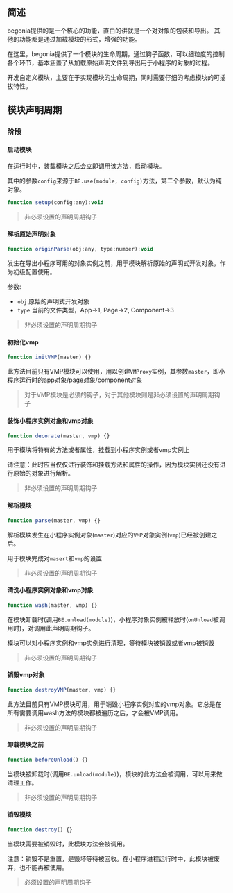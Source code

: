 ## 简述

begonia提供的是一个核心的功能，直白的讲就是一个对对象的包装和导出。
其他的功能都是通过加载模块的形式，增强的功能。

在这里，begonia提供了一个模块的生命周期，通过钩子函数，可以细粒度的控制各个环节，基本涵盖了从加载原始声明文件到导出用于小程序的对象的过程。

开发自定义模块，主要在于实现模块的生命周期，同时需要仔细的考虑模块的可插拔特性。

## 模块声明周期

### 阶段

#### 启动模块

在运行时中，装载模块之后会立即调用该方法，启动模块。

其中的参数`config`来源于`BE.use(module, config)`方法，第二个参数，默认为纯对象。

```js
function setup(config:any):void
```

> 非必须设置的声明周期钩子

#### 解析原始声明对象

```js
function originParse(obj:any, type:number):void
```

发生在导出小程序可用的对象实例之前，用于模块解析原始的声明式开发对象，作为初级配置使用。

参数:
- `obj` 原始的声明式开发对象
- `type` 当前的文件类型，App->1, Page->2, Component->3 

> 非必须设置的声明周期钩子

#### 初始化vmp

```js
function initVMP(master) {}
```

此方法目前只有VMP模块可以使用，用以创建`VMProxy`实例，其参数`master`，即小程序运行时的app对象/page对象/component对象

> 对于VMP模块是必须的钩子，对于其他模块则是非必须设置的声明周期钩子

#### 装饰小程序实例对象和vmp对象

```js
function decorate(master, vmp) {}
```

用于模块将特有的方法或者属性，挂载到小程序实例或者vmp实例上

请注意：此时应当仅仅进行装饰和挂载方法和属性的操作，因为模块实例还没有进行原始的对象进行解析。

> 非必须设置的声明周期钩子

#### 解析模块

```js
function parse(master, vmp) {}
```

解析模块发生在小程序实例对象(`master`)对应的`VMP`对象实例(`vmp`)已经被创建之后。

用于模块完成对`masert`和`vmp`的设置

> 非必须设置的声明周期钩子

#### 清洗小程序实例对象和vmp对象

```js
function wash(master, vmp) {}
```

在模块卸载时(调用`BE.unload(module)`)，小程序对象实例被释放时(`onUnload`被调用时)，对调用此声明周期钩子。

模块可以对小程序实例和vmp实例进行清理，等待模块被销毁或者vmp被销毁

> 非必须设置的声明周期钩子

#### 销毁vmp对象

```js
function destroyVMP(master, vmp) {}
```

此方法目前只有VMP模块可用，用于销毁小程序实例对应的vmp对象。它总是在所有需要调用wash方法的模块都被遍历之后，才会被VMP调用。

> 非必须设置的声明周期钩子

#### 卸载模块之前

```js
function beforeUnload() {}
```

当模块被卸载时(调用`BE.unload(module)`)，模块的此方法会被调用，可以用来做清理工作。

> 非必须设置的声明周期钩子

#### 销毁模块

```js
function destroy() {}
```
当模块需要被销毁时，此模块方法会被调用。

注意：销毁不是重置，是毁坏等待被回收。在小程序进程运行时中，此模块被废弃，也不能再被使用。

> 必须设置的声明周期钩子

